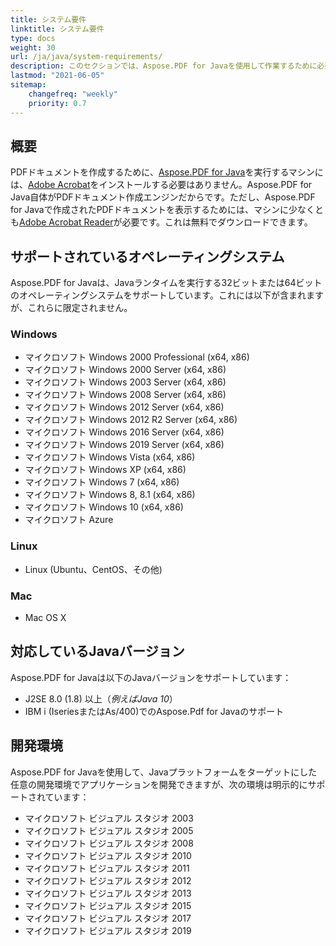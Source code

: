 ```yaml
---
title: システム要件
linktitle: システム要件
type: docs
weight: 30
url: /ja/java/system-requirements/
description: このセクションでは、Aspose.PDF for Javaを使用して作業するために必要なサポートされているオペレーティングシステムを一覧表示します。
lastmod: "2021-06-05"
sitemap:
    changefreq: "weekly"
    priority: 0.7
---
```


## 概要

PDFドキュメントを作成するために、[Aspose.PDF for Java](https://products.aspose.com/pdf/java/)を実行するマシンには、[Adobe Acrobat](https://www.adobe.com/acrobat/acrobat-pro.html)をインストールする必要はありません。Aspose.PDF for Java自体がPDFドキュメント作成エンジンだからです。ただし、Aspose.PDF for Javaで作成されたPDFドキュメントを表示するためには、マシンに少なくとも[Adobe Acrobat Reader](https://www.adobe.com/acrobat/pdf-reader.html)が必要です。これは無料でダウンロードできます。

## サポートされているオペレーティングシステム

Aspose.PDF for Javaは、Javaランタイムを実行する32ビットまたは64ビットのオペレーティングシステムをサポートしています。これには以下が含まれますが、これらに限定されません。

### Windows

- マイクロソフト Windows 2000 Professional (x64, x86)
- マイクロソフト Windows 2000 Server (x64, x86)
- マイクロソフト Windows 2003 Server (x64, x86)
- マイクロソフト Windows 2008 Server (x64, x86)
- マイクロソフト Windows 2012 Server (x64, x86)
- マイクロソフト Windows 2012 R2 Server (x64, x86)
- マイクロソフト Windows 2016 Server (x64, x86)
- マイクロソフト Windows 2019 Server (x64, x86)
- マイクロソフト Windows Vista (x64, x86)
- マイクロソフト Windows XP (x64, x86)
- マイクロソフト Windows 7 (x64, x86)
- マイクロソフト Windows 8, 8.1 (x64, x86)
- マイクロソフト Windows 10 (x64, x86)
- マイクロソフト Azure

### Linux

- Linux (Ubuntu、CentOS、その他)

### Mac

- Mac OS X

## 対応しているJavaバージョン

Aspose.PDF for Javaは以下のJavaバージョンをサポートしています：

- J2SE 8.0 (1.8) 以上（*例えばJava 10*）
- IBM i (IseriesまたはAs/400)でのAspose.Pdf for Javaのサポート

## 開発環境

Aspose.PDF for Javaを使用して、Javaプラットフォームをターゲットにした任意の開発環境でアプリケーションを開発できますが、次の環境は明示的にサポートされています：

- マイクロソフト ビジュアル スタジオ 2003
- マイクロソフト ビジュアル スタジオ 2005
- マイクロソフト ビジュアル スタジオ 2008
- マイクロソフト ビジュアル スタジオ 2010
- マイクロソフト ビジュアル スタジオ 2011
- マイクロソフト ビジュアル スタジオ 2012
- マイクロソフト ビジュアル スタジオ 2013
- マイクロソフト ビジュアル スタジオ 2015
- マイクロソフト ビジュアル スタジオ 2017
- マイクロソフト ビジュアル スタジオ 2019